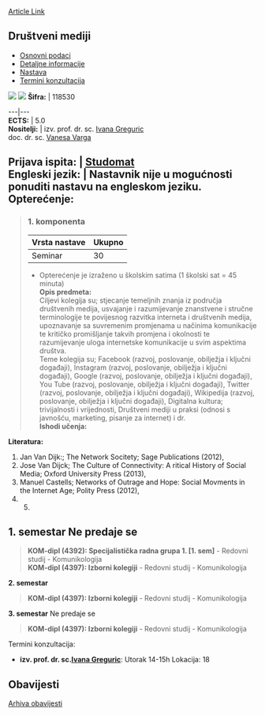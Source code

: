 [Article Link](https://www.fhs.hr/predmet/drumed)

## Društveni mediji
  * [Osnovni podaci](https://www.fhs.hr/predmet/drumed#v1id-904801_99791_1_0 "Osnovni podaci")
  * [Detaljne informacije](https://www.fhs.hr/predmet/drumed#v1id-904801_99791_1_1 "Detaljne informacije")
  * [Nastava](https://www.fhs.hr/predmet/drumed#v1id-904801_99791_1_2 "Nastava")
  * [Termini konzultacija](https://www.fhs.hr/predmet/drumed#v1id-904801_99791_1_3 "Termini konzultacija")


[![](https://www.fhs.hr/img/flags/gif/hr.gif)](https://www.fhs.hr/predmet/drumed) [![](https://www.fhs.hr/img/flags/gif/gb.gif)](https://www.fhs.hr/en/course/socmed)
**Šifra:** |  118530  
  
---|---  
**ECTS:** |  5.0   
**Nositelji:** |  izv. prof. dr. sc. [Ivana Greguric](https://www.fhs.hr/djelatnik/ivana.greguric)   
doc. dr. sc. [Vanesa Varga](https://www.fhs.hr/djelatnik/vanesa.varga)   
  
**Prijava ispita:** |  [Studomat](http://www.isvu.hr/studomat)  
**Engleski jezik:** |  Nastavnik nije u mogućnosti ponuditi nastavu na engleskom jeziku.   
**Opterećenje:**  
---  
> ### 1. komponenta
> | Vrsta nastave | Ukupno  
> ---|---  
> Seminar | 30  
> * Opterećenje je izraženo u školskim satima (1 školski sat = 45 minuta)   
**Opis predmeta:**  
> Ciljevi kolegija su; stjecanje temeljnih znanja iz područja društvenih medija, usvajanje i razumijevanje znanstvene i stručne terminologije te povijesnog razvitka interneta i društvenih medija, upoznavanje sa suvremenim promjenama u načinima komunikacije te kritičko promišljanje takvih promjena i okolnosti te razumijevanje uloga internetske komunikacije u svim aspektima društva.  
>  Teme kolegija su; Facebook (razvoj, poslovanje, obilježja i ključni događaji), Instagram (razvoj, poslovanje, obilježja i ključni događaji), Google (razvoj, poslovanje, obilježja i ključni događaji), You Tube (razvoj, poslovanje, obilježja i ključni događaji), Twitter (razvoj, poslovanje, obilježja i ključni događaji), Wikipedija (razvoj, poslovanje, obilježja i ključni događaji), Digitalna kultura; trivijalnosti i vrijednosti, Društveni mediji u praksi (odnosi s javnošću, marketing, pisanje za internet) i dr.  
**Ishodi učenja:**  

  
**Literatura:**  
  1. Jan Van Dijk:; The Network Socitety; Sage Publications (2012), 
  2. Jose Van Dijck; The Culture of Connectivity: A ritical History of Social Media; Oxford University Press (2013), 
  3. Manuel Castells; Networks of Outrage and Hope: Social Movments in the Internet Age; Polity Press (2012), 
  4.   5. 
  
**1. semestar** Ne predaje se  
---  
> **KOM-dipl (4392): Specijalistička radna grupa 1. [1. sem]** - Redovni studij - Komunikologija  
>  **KOM-dipl (4397): Izborni kolegiji** - Redovni studij - Komunikologija  
>   
  
**2. semestar**  
> **KOM-dipl (4397): Izborni kolegiji** - Redovni studij - Komunikologija  
>   
  
**3. semestar** Ne predaje se  
> **KOM-dipl (4397): Izborni kolegiji** - Redovni studij - Komunikologija  
>   
Termini konzultacija: 
  * **izv. prof. dr. sc.[Ivana Greguric](https://www.fhs.hr/djelatnik/ivana.greguric)**: 
Utorak 14-15h 
Lokacija: 18 


## Obavijesti
[Arhiva obavijesti](https://www.fhs.hr/predmet/drumed?@=20p0z#news_82159 "Arhiva obavijesti")
